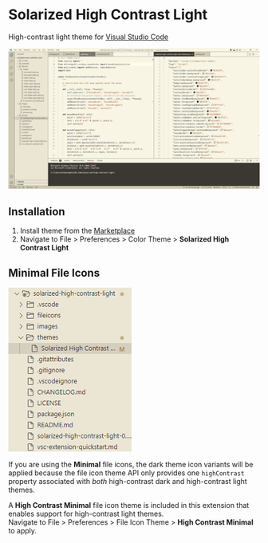 # Solarized High Contrast Light
High-contrast light theme for [Visual Studio Code](https://code.visualstudio.com/)

![Screenshot of the Solarized High Contrast Light theme in Visual Studio Code. The editor is split into two panels arranged side-by-side, the left panel displaying JavaScript code and the right panel displaying a JSON file.](images/preview_0.2.0.png)

## Installation
1. Install theme from the [Marketplace](https://marketplace.visualstudio.com/items?itemName=tiny.solarized-high-contrast-light)
2. Navigate to File > Preferences > Color Theme > **Solarized High Contrast Light**

## Minimal File Icons
![High Contrast Minimal file icons](images/icons.png)

If you are using the **Minimal** file icons, the dark theme icon variants will be applied because the file icon theme API only provides one `highContrast` property associated with *both* high-contrast dark and high-contrast light themes.

A **High Contrast Minimal** file icon theme is included in this extension that enables support for high-contrast light themes.  
Navigate to File > Preferences > File Icon Theme > **High Contrast Minimal** to apply.